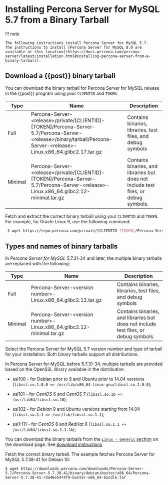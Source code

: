 # Installing Percona Server for MySQL 5.7 from a Binary Tarball

!!! note

    The following instructions install Percona Server for MySQL 5.7.
    The instructions to install [Percona Server for MySQL 8.0 are available at this location](https://docs.percona.com/percona-server/latest/installation.html#installing-percona-server-from-a-binary-tarball).

## Download a {{post}} binary tarball

You can download the binary tarball for Percona Server for MySQL release in the {{post}} program using your `CLIENTID` and `TOKEN`.

| Type    | Name                                                                |Description         |
|---------|---------------------------------------------------------------------|--------------------|
| Full    | Percona-Server-&lt;release&gt;/private/[CLIENTID]-[TOKEN]/Percona-Server-5.7/Percona-Server-&lt;release&gt;/binary/tarball/Percona-Server-&lt;release&gt;-Linux.x86_64.glibc2.17.tar.gz   | Contains binaries, libraries, test files, and debug symbols   |
| Minimal | Percona-Server-&lt;release&gt;/private/[CLIENTID]-[TOKEN]/Percona-Server-5.7/Percona-Server-&lt;release&gt;-Linux.x86_64.glibc2.12-minimal.tar.gz | Contains binaries, and libraries but does not include test files, or debug symbols. |

Fetch and extract the correct binary tarball using your `CLIENTID` and `TOKEN`. For example, for Oracle Linux 9, use the following command:

```{.bash data-prompt="$"}
 $ wget https://repo.percona.com/private/[CLIENTID-[TOKEN]/Percona-Server-5.7/Percona-Server-{{release}}/binary/tarball/Percona-Server-{{release}}-Linux.x86_64.glibc2.17.tar.gz 
```

## Types and names of binary tarballs

In _Percona Server for MySQL_ 5.7.31-34 and later, the multiple binary
tarballs are replaced with the following:

| Type    | Name                                                                |Description         |
|---------|---------------------------------------------------------------------|--------------------|
| Full    | Percona-Server-&lt;version number&gt;-Linux.x86_64.glibc2.12.tar.gz  | Contains binaries, libraries, test files, and debug symbols   |
| Minimal | Percona-Server-&lt;version number&gt;-Linux.x86_64.glibc2.12-minimal.tar.gz | Contains binaries, and libraries but does not include test files, or debug symbols. |

Select the Percona Server for MySQL 5.7 version number and type of tarball for 
your installation. Both binary tarballs support all distributions.

In Percona Server for MySQL before 5.7.31-34, multiple tarballs are provided 
based on the OpenSSL library available in the distribution:

*   ssl100 - for Debian prior to 9 and Ubuntu prior to 14.04 versions (`libssl.so.1.0.0 => /usr/lib/x86_64-linux-gnu/libssl.so.1.0.0`);

*   ssl101 - for _CentOS_ 6 and _CentOS_ 7 (`libssl.so.10 => /usr/lib64/libssl.so.10`);

*   ssl102 - for _Debian_ 9 and _Ubuntu_ versions starting from 14.04 (`libssl.so.1.1 => /usr/lib/libssl.so.1.1`);

*   ssl1:111 - for _CentOS_ 8 and _RedHat_ 8 (`libssl.so.1.1 => /usr/lib64/libssl.so.1.1.1b`);

You can download the binary tarballs from the [`Linux - Generic`
section](https://www.percona.com/downloads) on the download page. See [download instructions](download-instructions.md)

Fetch the correct binary tarball. The example fetches Percona Server
for MySQL 5.7.38-41 for Debian 10:

```shell
$ wget https://downloads.percona.com/downloads/Percona-Server-5.7/Percona-Server-5.7.38-41/binary/debian/buster/x86_64/Percona-Server-5.7.38-41-rda46e5474f9-buster-x86_64-bundle.tar
```




